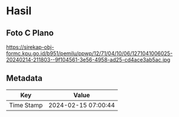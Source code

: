 # Hasil

## Foto C Plano

https://sirekap-obj-formc.kpu.go.id/b951/pemilu/ppwp/12/71/04/10/06/1271041006025-20240214-211803--9f104561-3e56-4958-ad25-cd4ace3ab5ac.jpg


## Metadata

| Key        | Value               |
| ---------- | ------------------- |
| Time Stamp | 2024-02-15 07:00:44 |



